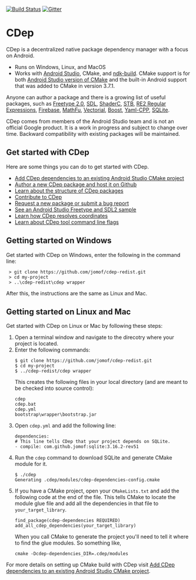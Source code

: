 [![Build Status](https://travis-ci.org/google/cdep.svg?branch=master)](https://travis-ci.org/google/cdep)
[![Gitter](https://badges.gitter.im/google-cdep/Lobby.svg)](https://gitter.im/google-cdep/Lobby)

# CDep
CDep is a decentralized native package dependency manager with a focus on Android. 
- Runs on Windows, Linux, and MacOS 
- Works with [Android Studio](https://d.android.com/studio/index.html), CMake, and [ndk-build](https://d.android.com/ndk/guides/ndk-build.html). CMake support is for both [Android Studio version of CMake](https://developer.android.com/studio/projects/add-native-code.html) and the built-in Android support that was added to CMake in version 3.7.1.

Anyone can author a package and there is a growing list of useful packages, such as [Freetype 2.0](https://github.com/jomof/freetype), [SDL](https://github.com/jomof/sdl), [ShaderC](https://github.com/ggfan/shaderc/releases), [STB](https://github.com/jomof/stb), [RE2 Regular Expressions](https://github.com/jomof/re2), [Firebase](https://github.com/jomof/firebase), [MathFu](https://github.com/jomof/mathfu), [Vectorial](https://github.com/jomof/vectorial), [Boost](https://github.com/jomof/boost), [Yaml-CPP](https://github.com/jomof/yaml-cpp), [SQLite](https://github.com/jomof/sqlite).
   
CDep comes from members of the Android Studio team and is not an official Google product. It is a work in progress and subject to change over time. Backward compatibility with existing packages will be maintained.
   
## Get started with CDep
Here are some things you can do to get started with CDep.
* [Add CDep dependencies to an existing Android Studio CMake project](doc/android-studio-cmake.md)
* [Author a new CDep package and host it on Github](doc/authoring.md)
* [Learn about the structure of CDep packages](doc/anatomy.md)
* [Contribute to CDep](CONTRIBUTING.md)
* [Request a new package or submit a bug report](https://github.com/google/cdep/issues/new)
* [See an Android Studio Freetype and SDL2 sample](https://github.com/jomof/cdep-android-studio-freetype-sample/tree/master)
* [Learn how CDep resolves coordinates](doc/coordinate-resolution.md)
* [Learn about CDep tool command line flags](doc/command-line-flags.md)

## Getting started on Windows
Get started with CDep on Windows, enter the following in the command line:

     > git clone https://github.com/jomof/cdep-redist.git  
     > cd my-project
     > ..\cdep-redist\cdep wrapper

After this, the instructions are the same as Linux and Mac.

## Getting started on Linux and Mac
Get started with CDep on Linux or Mac by following these steps:
1. Open a terminal window and navigate to the direcotry where your project is located.
2. Enter the following commands: 
     ```
     $ git clone https://github.com/jomof/cdep-redist.git  
     $ cd my-project
     $ ../cdep-redist/cdep wrapper
     ```
   This creates the following files in your local directory (and are meant to be checked into source control):
   ```
   cdep   
   cdep.bat
   cdep.yml
   bootstrap\wrapper\bootstrap.jar
   ```
3. Open `cdep.yml` and add the following line:
   ```
   dependencies:
   # This line tells CDep that your project depends on SQLite.
   - compile: com.github.jomof:sqlite:3.16.2-rev51
   ```
4. Run the `cdep` command to download SQLite and generate CMake module for it.
    ```
    $ ./cdep
    Generating .cdep/modules/cdep-dependencies-config.cmake
    ```   
5. If you have a CMake project, open your `CMakeLists.txt` and add the following code at the end of the file. This tells CMake to locate the module glue file and add all the dependencies in that file to `your_target_library`.
   ```
   find_package(cdep-dependencies REQUIRED)
   add_all_cdep_dependencies(your_target_library)
   ```
   When you call CMake to generate the project you'll need to tell it where to find the glue modules. So something like,
   ```
   cmake -Dcdep-dependencies_DIR=.cdep/modules
   ```
For more details on setting up CMake build with CDep visit [Add CDep dependencies to an existing Android Studio CMake project](https://github.com/google/cdep/blob/master/doc/android-studio-cmake.md).

